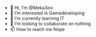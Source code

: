 - 👋 Hi, I’m @Meka3oo
- 👀 I’m interested in Gamedeveloping
- 🌱 I’m currently learning IT
- 💞️ I’m looking to collaborate on nothing
- 📫 How to reach me Nope

<!---
Meka3oo/Meka3oo is a ✨ special ✨ repository because its `README.md` (this file) appears on your GitHub profile.
You can click the Preview link to take a look at your changes.
--->
